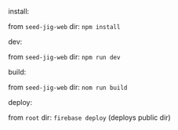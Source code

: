 install:

from `seed-jig-web` dir: `npm install`

dev:

from `seed-jig-web` dir: `npm run dev`

build:

from `seed-jig-web` dir: `nom run build`

deploy:

from `root` dir: `firebase deploy` (deploys public dir)
